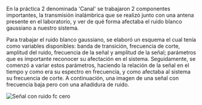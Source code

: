 En la práctica 2 denominada 'Canal' se trabajaron 2 componentes importantes, la transmisión inalámbrica que se realizó junto con una antena presente en el laboratorio, y ver de qué forma afectaba el ruido blanco gaussiano a nuestro sistema.

Para trabajar el ruido blanco gaussiano, se elaboró un esquema el cual tenía como variables disponibles: banda de transición, frecuencia de corte, amplitud del ruido, frecuencia de la señal y amplitud de la señal; parámetros que es importante reconocer su afectación en el sistema. Seguidamente, se comenzó a variar estos parámetros, haciendo la relación de la señal en el tiempo y como era su espectro en frecuencia, y como afectaba al sistema su frecuencia de corte. A continuación, una imagen de una señal con frecuencia baja pero con una añadidura de ruido.

![Señal con ruido fc cero](https://github.com/Tatianam06/GNURADIO_LABCOMUIS_2024_2_B1A_G6/blob/ParteA2/imagenfc.png)
